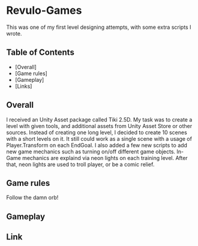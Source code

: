 # Revulo-Games

This was one of my first level designing attempts, with some extra scripts I wrote.

## Table of Contents
  * [Overall]
  * [Game rules]
  * [Gameplay]
  * [Links]

## Overall
I received an Unity Asset package called Tiki 2.5D.
My task was to create a level with given tools, and additional assets from Unity Asset Store or other sources.
Instead of creating one long level, I decided to create 10 scenes with a short levels on it. 
It still could work as a single scene with a usage of Player.Transform on each EndGoal.
I also added a few new scripts to add new game mechanics such as turning on/off different game objects.
In-Game mechanics are explaind via neon lights on each training level. After that, neon lights are used to troll player, or be a comic relief.

## Game rules
Follow the damn orb! 



## Gameplay


## Link
